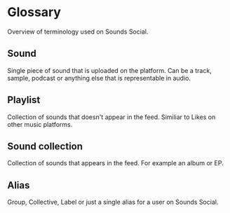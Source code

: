 # Glossary

Overview of terminology used on Sounds Social.

## Sound

Single piece of sound that is uploaded on the platform. Can be a track, sample, podcast or anything else that is representable in audio. 

## Playlist

Collection of sounds that doesn't appear in the feed. Similiar to Likes on other music platforms.

## Sound collection

Collection of sounds that appears in the feed. For example an album or EP.

## Alias 

Group, Collective, Label or just a single alias for a user on Sounds Social.
